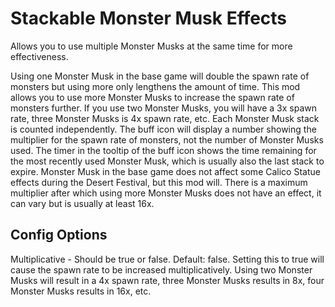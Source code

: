 # Stackable Monster Musk Effects

Allows you to use multiple Monster Musks at the same time for more effectiveness.

Using one Monster Musk in the base game will double the spawn rate of monsters but using more only lengthens the amount of time.  This mod allows you to use more Monster Musks to increase the spawn rate of monsters further.  If you use two Monster Musks, you will have a 3x spawn rate, three Monster Musks is 4x spawn rate, etc.  Each Monster Musk stack is counted independently.  The buff icon will display a number showing the multiplier for the spawn rate of monsters, not the number of Monster Musks used.  The timer in the tooltip of the buff icon shows the time remaining for the most recently used Monster Musk, which is usually also the last stack to expire.  Monster Musk in the base game does not affect some Calico Statue effects during the Desert Festival, but this mod will.  There is a maximum multiplier after which using more Monster Musks does not have an effect, it can vary but is usually at least 16x.

## Config Options
Multiplicative - Should be true or false.  Default: false.  Setting this to true will cause the spawn rate to be increased multiplicatively.  Using two Monster Musks will result in a 4x spawn rate, three Monster Musks results in 8x, four Monster Musks results in 16x, etc.
